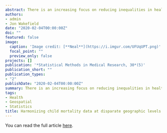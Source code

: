 ```yaml
---
abstract: There is an increasing focus on reducing inequalities in health outcomes in developing countries. Subnational variation is of particular interest, with geographic data used to understand the spatial risk of detrimental outcomes and to identify who is at greatest risk. While some health surveys provide observations with associated geographic coordinates, many others provide data that have their locations masked and instead only report the strata within which the data resides. How to harmonize these data sources for spatial analysis has seen previously considered though no method has been agreed upon and comparison of the validity of methods are lacking. In this paper, we present a new method for analyzing masked survey data alongside traditional geolocated data, using a method that is consistent with the data generating process.
authors:
- admin
- Jon Wakefield
date: "2020-02-04T00:00:00Z"
doi: ""
featured: false
image:
  caption: 'Image credit: [**Neal**](https://i.imgur.com/UFUqUPT.png)'
  focal_point: ""
  preview_only: false
projects: []
publication: '*Statistical Methods in Medical Research, 30*(5)'
publication_short: ""
publication_types:
- "2"
publishDate: "2020-02-04T00:00:00Z"
summary: There is an increasing focus on reducing inequalities in health outcomes in developing countries. Subnational variation is of particular interest, with geographic data used to understand the spatial risk of detrimental outcomes and to identify who is at greatest risk. While some health surveys provide observations with associated geographic coordinates, many others provide data that have their locations masked and instead only report the strata within which the data resides. How to harmonize these data sources for spatial analysis has seen previously considered though no method has been agreed upon and comparison of the validity of methods are lacking. In this paper, we present a new method for analyzing masked survey data alongside traditional geolocated data, using a method that is consistent with the data generating process. Read the full article [here](https://journals.sagepub.com/doi/abs/10.1177/0962280220988742).
tags:
- Health
- Geospatial
- Statistics
title: Harmonizing child mortality data at disparate geographic levels
---
```


You can read the full article [here](https://journals.sagepub.com/doi/abs/10.1177/0962280220988742).

